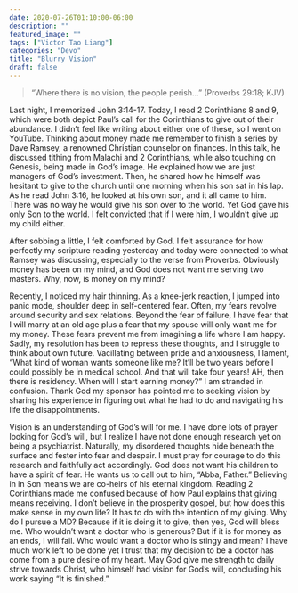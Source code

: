 ```yaml
---
date: 2020-07-26T01:10:00-06:00
description: ""
featured_image: ""
tags: ["Victor Tao Liang"]
categories: "Devo"
title: "Blurry Vision"
draft: false
---
```


>“Where there is no vision, the people perish…” (Proverbs 29:18; KJV)

Last night, I memorized John 3:14-17. Today, I read 2 Corinthians 8 and 9, which were both depict Paul’s call for the Corinthians to give out of their abundance. I didn’t feel like writing about either one of these, so I went on YouTube. Thinking about money made me remember to finish a series by Dave Ramsey, a renowned Christian counselor on finances. In this talk, he discussed tithing from Malachi and 2 Corinthians, while also touching on Genesis, being made in God’s image. He explained how we are just managers of God’s investment. Then, he shared how he himself was hesitant to give to the church until one morning when his son sat in his lap. As he read John 3:16, he looked at his own son, and it all came to him. There was no way he would give his son over to the world. Yet God gave his only Son to the world. I felt convicted that if I were him, I wouldn’t give up my child either.

After sobbing a little, I felt comforted by God. I felt assurance for how perfectly my scripture reading yesterday and today were connected to what Ramsey was discussing, especially to the verse from Proverbs. Obviously money has been on my mind, and God does not want me serving two masters. Why, now, is money on my mind?

Recently, I noticed my hair thinning. As a knee-jerk reaction, I jumped into panic mode, shoulder deep in self-centered fear. Often, my fears revolve around security and sex relations. Beyond the fear of failure, I have fear that I will marry at an old age plus a fear that my spouse will only want me for my money. These fears prevent me from imagining a life where I am happy. Sadly, my resolution has been to repress these thoughts, and I struggle to think about own future. Vacillating between pride and anxiousness, I lament, “What kind of woman wants someone like me? It’ll be two years before I could possibly be in medical school. And that will take four years! AH, then there is residency. When will I start earning money?” I am stranded in confusion. Thank God my sponsor has pointed me to seeking vision by sharing his experience in figuring out what he had to do and navigating his life the disappointments.

Vision is an understanding of God’s will for me. I have done lots of prayer looking for God’s will, but I realize I have not done enough research yet on being a psychiatrist. Naturally, my disordered thoughts hide beneath the surface and fester into fear and despair. I must pray for courage to do this research and faithfully act accordingly. God does not want his children to have a spirit of fear. He wants us to call out to him, “Abba, Father.” Believing in in Son means we are co-heirs of his eternal kingdom. Reading 2 Corinthians made me confused because of how Paul explains that giving means receiving. I don’t believe in the prosperity gospel, but how does this make sense in my own life? It has to do with the intention of my giving. Why do I pursue a MD? Because if it is doing it to give, then yes, God will bless me. Who wouldn’t want a doctor who is generous? But if it is for money as an ends, I will fail. Who would want a doctor who is stingy and mean? I have much work left to be done yet I trust that my decision to be a doctor has come from a pure desire of my heart. May God give me strength to daily strive towards Christ, who himself had vision for God’s will, concluding his work saying “It is finished.”